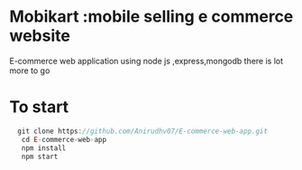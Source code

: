 # Mobikart :mobile selling e commerce website

E-commerce web application using node js ,express,mongodb
there is lot more to go

# To start
```javascript
  git clone https://github.com/Anirudhv07/E-commerce-web-app.git
   cd E-commerce-web-app
   npm install
   npm start

